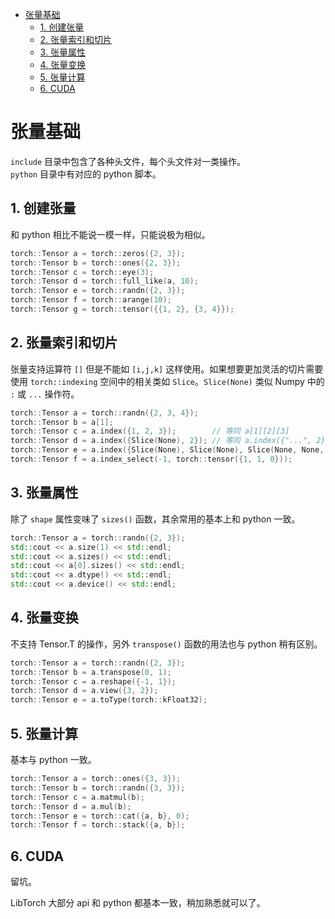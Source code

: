 - [张量基础](#张量基础)
  - [1. 创建张量](#1-创建张量)
  - [2. 张量索引和切片](#2-张量索引和切片)
  - [3. 张量属性](#3-张量属性)
  - [4. 张量变换](#4-张量变换)
  - [5. 张量计算](#5-张量计算)
  - [6. CUDA](#6-cuda)

# 张量基础

`include` 目录中包含了各种头文件，每个头文件对一类操作。  
`python` 目录中有对应的 python 脚本。 

## 1. 创建张量

和 python 相比不能说一模一样，只能说极为相似。

```cpp
torch::Tensor a = torch::zeros({2, 3});
torch::Tensor b = torch::ones({2, 3});
torch::Tensor c = torch::eye(3);
torch::Tensor d = torch::full_like(a, 10);
torch::Tensor e = torch::randn({2, 3});
torch::Tensor f = torch::arange(10);
torch::Tensor g = torch::tensor({{1, 2}, {3, 4}});
```


## 2. 张量索引和切片
张量支持运算符 `[]` 但是不能如 `[i,j,k]` 这样使用。如果想要更加灵活的切片需要使用 `torch::indexing` 空间中的相关类如 `Slice`。`Slice(None)` 类似 Numpy 中的 `:` 或 `...` 操作符。

```cpp
torch::Tensor a = torch::randn({2, 3, 4});
torch::Tensor b = a[1];
torch::Tensor c = a.index({1, 2, 3});        // 等同 a[1][2][3]
torch::Tensor d = a.index({Slice(None), 2}); // 等同 a.index({"...", 2})
torch::Tensor e = a.index({Slice(None), Slice(None), Slice(None, None, 2)});
torch::Tensor f = a.index_select(-1, torch::tensor({1, 1, 0}));
```

## 3. 张量属性
除了 `shape` 属性变味了 `sizes()` 函数，其余常用的基本上和 python 一致。
```cpp
torch::Tensor a = torch::randn({2, 3});
std::cout << a.size(1) << std::endl;
std::cout << a.sizes() << std::endl;
std::cout << a[0].sizes() << std::endl;
std::cout << a.dtype() << std::endl;
std::cout << a.device() << std::endl;
```

## 4. 张量变换

不支持 Tensor.T 的操作，另外 `transpose()` 函数的用法也与 python 稍有区别。
```cpp
torch::Tensor a = torch::randn({2, 3});
torch::Tensor b = a.transpose(0, 1);
torch::Tensor c = a.reshape({-1, 1});
torch::Tensor d = a.view({3, 2});
torch::Tensor e = a.toType(torch::kFloat32);
```

## 5. 张量计算

基本与 python 一致。
```cpp
torch::Tensor a = torch::ones({3, 3});
torch::Tensor b = torch::randn({3, 3});
torch::Tensor c = a.matmul(b);
torch::Tensor d = a.mul(b);
torch::Tensor e = torch::cat({a, b}, 0);
torch::Tensor f = torch::stack({a, b});
```

## 6. CUDA
留坑。

LibTorch 大部分 api 和 python 都基本一致，稍加熟悉就可以了。